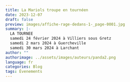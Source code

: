 ```yaml
---
title: La Mariols troupe en tournéen
date: 2023-12-07
draft: false
preview: images/affiche-rage-dedans-1-_page-0001.jpg
summary: |-
  LA TOURNEE
  samedi 24 février 2024 à Villiers sous Gretz 
  samedi 2 mars 2024 à Guercheville
  samedi 30 mars 2024 à Larchant
author: ""
authorimage: ../assets/images/auteurs/panda2.png
language: fr
categories: Blog
tags: Évenements
---
```

